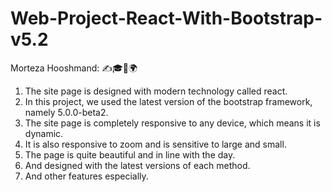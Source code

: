 # Web-Project-React-With-Bootstrap-v5.2

Morteza Hooshmand: ✍🎓🚀🌍 

1. The site page is designed with modern technology called react.
2. In this project, we used the latest version of the bootstrap framework, namely 5.0.0-beta2.
3. The site page is completely responsive to any device, which means it is dynamic.
4. It is also responsive to zoom and is sensitive to large and small.
5. The page is quite beautiful and in line with the day.
6. And designed with the latest versions of each method.
8. And other features especially.
